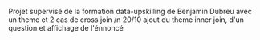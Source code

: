 Projet supervisé de la formation data-upskilling de Benjamin Dubreu avec un theme et 2 cas de cross join /n
20/10 ajout du theme inner join, d'un question et affichage de l'énnoncé
